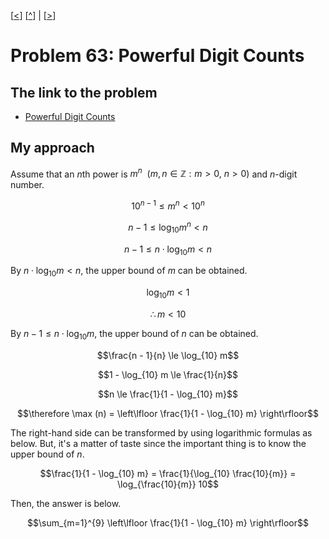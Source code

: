 \[[<](./p0062.md)] \[[^](../README.md)] | \[[>](./p0064.md)]

# Problem 63: Powerful Digit Counts

## The link to the problem

- [Powerful Digit Counts](https://projecteuler.net/problem=63)

## My approach

Assume that an *n*th power is $m^{n} \ \ (m, n \in \mathbb{Z} : m > 0, \ n > 0)$
and $n$-digit number.

$$10^{n - 1} \le m^{n} < 10^{n}$$

$$n - 1 \le \log_{10} m^{n} < n$$

$$n - 1 \le n \cdot \log_{10} m < n$$

By $n \cdot \log_{10} m < n$, the upper bound of $m$ can be obtained.

$$ \log_{10} m < 1$$

$$\therefore m < 10$$

By $n - 1 \le n \cdot \log_{10} m$, the upper bound of $n$ can be obtained.

$$\frac{n - 1}{n} \le \log_{10} m$$

$$1 - \log_{10} m \le \frac{1}{n}$$

$$n \le \frac{1}{1 - \log_{10} m}$$

$$\therefore \max (n) = \left\lfloor \frac{1}{1 - \log_{10} m} \right\rfloor$$

The right-hand side can be transformed by using logarithmic formulas as below.
But, it's a matter of taste since the important thing is to know the upper bound of $n$.

$$\frac{1}{1 - \log_{10} m} = \frac{1}{\log_{10} \frac{10}{m}} = \log_{\frac{10}{m}} 10$$

Then, the answer is below.

$$\sum_{m=1}^{9} \left\lfloor \frac{1}{1 - \log_{10} m} \right\rfloor$$
